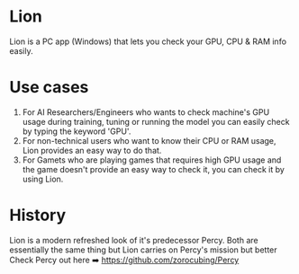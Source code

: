# Lion
Lion is a PC app (Windows) that lets you check your GPU, CPU &amp; RAM info easily.

# Use cases
1. For AI Researchers/Engineers who wants to check machine's GPU usage during training, tuning or running the model you can easily check by typing the keyword 'GPU'.
2. For non-technical users who want to know their CPU or RAM usage, Lion provides an easy way to do that.
3. For Gamets who are playing games that requires high GPU usage and the game doesn't provide an easy way to check it, you can check it by using Lion.

# History
Lion is a modern refreshed look of it's predecessor Percy. Both are essentially the same thing but Lion carries on Percy's mission but better
Check Percy out here ➡️ https://github.com/zorocubing/Percy